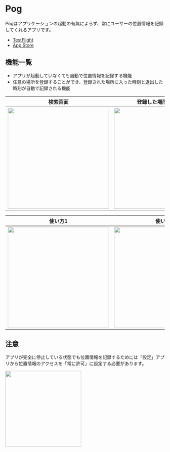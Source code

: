 # Pog

Pogはアプリケーションの起動の有無によらず、常にユーザーの位置情報を記録してくれるアプリです。

- [TestFlight](https://testflight.apple.com/join/l3cUMuOx)
- [App Store](https://apps.apple.com/us/app/pog/id1624689465)


## 機能一覧

- アプリが起動していなくても自動で位置情報を記録する機能
- 任意の場所を登録することができ、登録された場所に入った時刻と退出した時刻が自動で記録される機能

| 検索画面 | 登録した場所の訪問記録 | ユーザーの位置情報ログ | 設定画面 |
| ------- | ---- | ----- | ----- |
| <img src="https://user-images.githubusercontent.com/44002126/177037600-16f3db87-7dc1-4690-8a5f-3cc2c322c684.png" width=320px> | <img src="https://user-images.githubusercontent.com/44002126/178765093-6affe182-19a4-43e9-b390-0cc6a7cf211e.png" width="320"> | <img src="https://user-images.githubusercontent.com/44002126/175821035-a6619613-a7fa-4b11-b600-3e29edf007be.PNG" width=320px> | <img src="https://user-images.githubusercontent.com/44002126/177037533-b28ea71c-bfa2-4a02-98d2-7fe308d45c7d.jpeg" width=320px> |

| 使い方1                                                                                                                  | 使い方2                                                                                                                  | 使い方3                                                                                                                  |
| ----------------------------------------------------------------------------------------------------------------------------- | ----------------------------------------------------------------------------------------------------------------------------- | ----------------------------------------------------------------------------------------------------------------------------- |
| <img src="https://user-images.githubusercontent.com/44002126/175821039-ecebfb41-523d-45d9-9dc1-1f7d58e173a0.PNG" width=320px> | <img src="https://user-images.githubusercontent.com/44002126/175821125-df1ba00f-4381-47bb-91bb-7054db5b5a0f.PNG" width=320px> | <img src="https://user-images.githubusercontent.com/44002126/175821132-3fd48600-fc99-43c0-bd0d-3316def02302.PNG" width=320px> |

## 注意

アプリが完全に停止している状態でも位置情報を記録するためには「設定」アプリから位置情報のアクセスを「常に許可」に設定する必要があります。

<img src="https://user-images.githubusercontent.com/44002126/175754437-dcb2cc4a-f468-4715-9b67-d09a52330714.PNG" width=240px>

